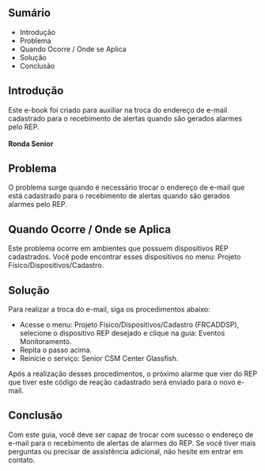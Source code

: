 
## Sumário

- Introdução
- Problema
- Quando Ocorre / Onde se Aplica
- Solução
- Conclusão

## Introdução

Este e-book foi criado para auxiliar na troca do endereço de e-mail cadastrado para o recebimento de alertas quando são gerados alarmes pelo REP. 
<br>
<br>
**Ronda Senior**

## Problema

O problema surge quando é necessário trocar o endereço de e-mail que está cadastrado para o recebimento de alertas quando são gerados alarmes pelo REP.

## Quando Ocorre / Onde se Aplica

Este problema ocorre em ambientes que possuem dispositivos REP cadastrados. Você pode encontrar esses dispositivos no menu: Projeto Físico/Dispositivos/Cadastro.

## Solução

Para realizar a troca do e-mail, siga os procedimentos abaixo:

- Acesse o menu: Projeto Físico/Dispositivos/Cadastro (FRCADDSP), selecione o dispositivo REP desejado e clique na guia: Eventos Monitoramento.
- Repita o passo acima.
- Reinicie o serviço: Senior CSM Center Glassfish.

Após a realização desses procedimentos, o próximo alarme que vier do REP que tiver este código de reação cadastrado será enviado para o novo e-mail.

## Conclusão

Com este guia, você deve ser capaz de trocar com sucesso o endereço de e-mail para o recebimento de alertas de alarmes do REP. Se você tiver mais perguntas ou precisar de assistência adicional, não hesite em entrar em contato.

